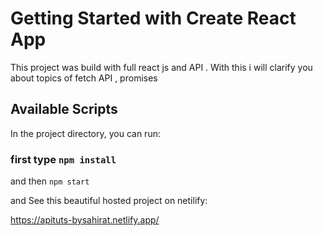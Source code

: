 # Getting Started with Create React App

This project was build with full react js and API . With this i will clarify you about topics of fetch API , promises  

## Available Scripts

In the project directory, you can run:

### first type `npm install`

and then `npm start`



and See this beautiful hosted project on netilify:

https://apituts-bysahirat.netlify.app/

